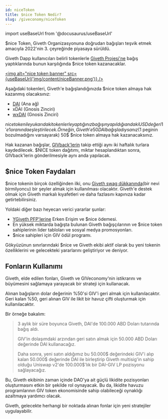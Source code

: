 ```yaml
---
id: niceToken
title: $nice Token Nedir?
slug: /giveconomy/niceToken
---
```

import useBaseUrl from '@docusaurus/useBaseUrl'


 $nice Token, Giveth Organizasyonuna doğrudan bağışları teşvik etmek amacıyla 2022'nin 3. çeyreğinde piyasaya sürüldü. 
 
Giveth Dapp kullanıcıları belirli tokenlerle [Giveth Projesi'ne](https://giveth.io/project/the-giveth-community-of-makers) bağış yaptıklarında bunun karşılığında $nice token kazanacaklar. 

<a href="https://giveth.io/project/the-giveth-community-of-makers"><img alt="nice token banner"  src={useBaseUrl('img/content/niceBanner.png')} /></a>


Aşağıdaki tokenleri, Giveth'e bağışlandığınızda $nice token almaya hak kazanmış olacaksınız:

- [DAI](https://etherscan.io/token/0x6b175474e89094c44da98b954eedeac495271d0f) (Ana ağ)  
- xDAI (Gnosis Zinciri) 
- [wxDAI](https://www.blockscout.com/xdai/mainnet/token/0xe91D153E0b41518A2Ce8Dd3D7944Fa863463a97d/token-transfers) (Gnosis Zinciri) 

 $nice token ile yukarıdaki tokenlerle yaptığınız bağışın yapıldığı andaki USD değeri 1'e 1 oranında eşleştirilecek.
 Örneğin, Giveth'e 50 DAI bağışladıysanız (1$ peginin bozulmadığını varsayarak) 50$ $nice token almaya hak kazanacaksınız. 
 
Hak kazanan bağışlar, [GIVback'lerin](https://docs.giveth.io/giveconomy/givbacks/) takip ettiği aynı iki haftalık turlara kaydedilecek. $NICE token dağıtımı, miktar hesaplandıktan sonra, GIVback'lerin gönderilmesiyle aynı anda yapılacak. 

## $nice Token Faydaları 

$nice tokenin birçok özelliğinden ilki, onu [Giveth swag dükkanında](https://swag.giveth.io/)(bir nevi birmilyoncu) bir şeyler almak için kullanılması olacaktır. Giveth'e destek olmak için Giveth markalı kıyafetleri ve daha fazlasını kapınıza kadar getirtebilirsiniz. 

Yoldaki diğer bazı heyecan verici yararlar şunlar:

- [YGiveth PFP'lerine](https://forum.giveth.io/t/the-givers-pfp-collection-initial-sketches/656/5) Erken Erişim ve $nice ödemesi. 
- En yüksek miktarda bağışta bulunan Giveth bağışçılarının ve $nice token sahiplerinin lider tabloları ve sosyal medya promosyonları.
- $nice sahipleri için GIV ödül programı. 

Gökyüzünun sınırlarındaki $nice ve Giveth ekibi aktif olarak bu yeni tokenin özelliklerini ve gelecekteki yararlarını geliştiriyor ve deniyor. 

## Fonların Kullanımı 

Giveth, elde edilen fonları, Giveth ve GIVeconomy'nin istikrarını ve büyümesini sağlamaya yarayacak bir strateji için kullanacak. 

Alınan bağışların dolar değerinin %50'si GIV'i geri almak için kullanılacaktır. Geri kalan %50, geri alınan GIV ile likit bir havuz çifti oluşturmak için kullanılacaktır.

Bir örneğe bakalım: 
> 3 aylık bir süre boyunca Giveth, DAI'de 100.000 ABD Doları tutarında bağış aldı.
> 
> GIV'in dolaşımdaki arzından geri satın almak için 50.000 ABD Doları değerinde DAI kullanacağız.
> 
> Daha sonra, yeni satın aldığımız bu 50.000$ değerindeki GIV'i alıp kalan 50.000$ değerinde DAI ile birleştirip Giveth multisig'in sahip olduğu Uniswap v2'de 100.000$'lık bir DAI-GIV LP pozisyonu sağlayacağız. 

Bu, Giveth ekibinin zaman içinde DAO'ya ait güçlü likidite pozisyonları oluşturmasını etkin bir şekilde rol oynayacak. Bu da, likidite havuzu programlarının GIV token ekonomisinde sahip olabileceği oynaklığı azaltmaya yardımcı olacak. 

Giveth, gelecekte herhangi bir noktada alınan fonlar için yeni stratejiler uygulayabilir.

